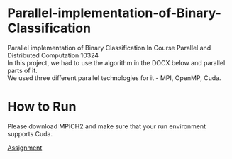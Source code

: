 # Parallel-implementation-of-Binary-Classification
Parallel implementation of Binary Classification In Course Parallel and Distributed Computation 10324<br>
In this project, we had to use the algorithm in the DOCX below and parallel parts of it.<br>
We used three different parallel technologies for it - MPI, OpenMP, Cuda.<br>

# How to Run
Please download MPICH2 and make sure that your run environment supports Cuda.


[Assignment](https://github.com/ronenrozen/Parallel-implementation-of-Binary-Classification/blob/master/Parallel%20implementation%20of%20Binary%20Classification%202019%20Spring.docx)
